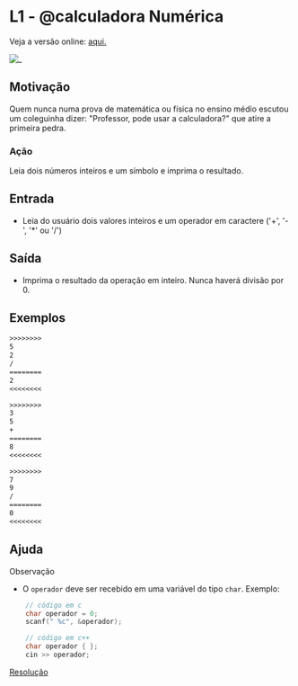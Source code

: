 # L1 - @calculadora Numérica

Veja a versão online: [aqui.](https://github.com/qxcodefup/arcade/blob/master/base/calculadora/Readme.md)

![_](https://raw.githubusercontent.com/qxcodefup/arcade/master/base/calculadora/cover.jpg)

## Motivação

Quem nunca numa prova de matemática ou física no ensino médio escutou um coleguinha dizer: "Professor, pode usar a calculadora?" que atire a primeira pedra.

### Ação

Leia dois números inteiros e um símbolo e imprima o resultado.

## Entrada

* Leia do usuário dois valores inteiros e um operador em caractere ('+', '-', '\*' ou '/')

## Saída

* Imprima o resultado da operação em inteiro. Nunca haverá divisão por 0.

## Exemplos

``` txt
>>>>>>>>
5
2
/
========
2
<<<<<<<<

>>>>>>>>
3
5
+
========
8
<<<<<<<<

>>>>>>>>
7
9
/
========
0
<<<<<<<<
```

## Ajuda

Observação

* O `operador` deve ser recebido em uma variável do tipo `char`. Exemplo:
  
```c
    // código em c
    char operador = 0;
    scanf(" %c", &operador);
```

```cpp
    // código em c++
    char operador { };
    cin >> operador;
```

[Resolução](https://www.youtube.com/watch?v=W5JJ_NccMkM)
